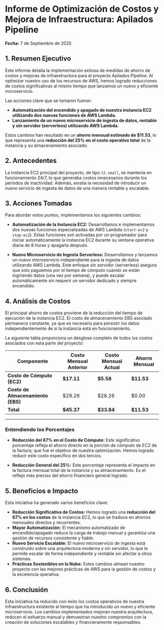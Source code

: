 # Informe de Optimización de Costos y Mejora de Infraestructura: Apilados Pipeline

**Fecha:** 7 de Septiembre de 2025

## 1. Resumen Ejecutivo

Este informe detalla la implementación exitosa de medidas de ahorro de costos y mejoras de infraestructura para el proyecto Apilados Pipeline. Al optimizar nuestro uso de los recursos de AWS, hemos logrado reducciones de costos significativas al mismo tiempo que lanzamos un nuevo y eficiente microservicio.

Las acciones clave que se tomaron fueron:

- **Automatización del encendido y apagado de nuestra instancia EC2 utilizando dos nuevas funciones de AWS Lambda.**
- **Lanzamiento de un nuevo microservicio de ingesta de datos, rentable y sin servidor (serverless) utilizando AWS Lambda.**

Estos cambios han resultado en un **ahorro mensual estimado de $11.53**, lo que representa una **reducción del 25% en el costo operativo total** de la instancia y su almacenamiento asociado.

## 2. Antecedentes

La instancia EC2 principal del proyecto, de tipo `t2.small`, se mantenía en funcionamiento 24/7, lo que generaba costos innecesarios durante los períodos de inactividad. Además, existía la necesidad de introducir un nuevo servicio de ingesta de datos de una manera rentable y escalable.

## 3. Acciones Tomadas

Para abordar estos puntos, implementamos los siguientes cambios:

- **Automatización de la Instancia EC2:** Desarrollamos e implementamos dos nuevas funciones especializadas de AWS Lambda (`start-ec2` y `stop-ec2`). Estas funciones son activadas por un programador para iniciar automáticamente la instancia EC2 durante su ventana operativa diaria de 8 horas y apagarla después.

- **Nuevo Microservicio de Ingesta Serverless:** Desarrollamos y lanzamos un nuevo microservicio independiente para la ingesta de datos utilizando AWS Lambda. Este enfoque sin servidor (serverless) asegura que solo paguemos por el tiempo de cómputo cuando se están ingiriendo datos (una vez por semana), y puede escalar automáticamente sin requerir un servidor dedicado y siempre encendido.

## 4. Análisis de Costos

El principal ahorro de costos proviene de la reducción del tiempo de ejecución de la instancia EC2. El costo de almacenamiento EBS asociado permanece constante, ya que es necesario para persistir los datos independientemente de si la instancia está en funcionamiento.

La siguiente tabla proporciona un desglose completo de todos los costos asociados con esta parte del proyecto:

| Componente                        | Costo Mensual Anterior | Costo Mensual Actual | Ahorro Mensual |
| --------------------------------- | ---------------------- | -------------------- | -------------- |
| **Costo de Cómputo (EC2)**        | **$17.11**             | **$5.58**            | **$11.53**     |
| **Costo de Almacenamiento (EBS)** | $28.26                 | $28.26               | $0.00          |
| **Total**                         | **$45.37**             | **$33.84**           | **$11.53**     |

---

### Entendiendo los Porcentajes

- **Reducción del 67% en el Costo de Cómputo:** Este significativo porcentaje refleja el ahorro directo en la porción de cómputo de EC2 de la factura, que fue el objetivo de nuestra optimización. Hemos logrado reducir este costo específico en dos tercios.

- **Reducción General del 25%:** Este porcentaje representa el impacto en la factura mensual total de la instancia y su almacenamiento. Es el reflejo más preciso del ahorro financiero general logrado.

## 5. Beneficios e Impacto

Esta iniciativa ha generado varios beneficios clave:

- **Reducción Significativa de Costos:** Hemos logrado una **reducción del 67% en los costos** de la instancia EC2, lo que se traduce en ahorros mensuales directos y recurrentes.
- **Mayor Automatización:** El mecanismo automatizado de encendido/apagado reduce la carga de trabajo manual y garantiza una gestión de recursos consistente y fiable.
- **Nuevo Servicio Escalable:** El nuevo microservicio de ingesta está construido sobre una arquitectura moderna y sin servidor, lo que le permite escalar de forma independiente y rentable sin afectar a otros sistemas.
- **Prácticas Sostenibles en la Nube:** Estos cambios alinean nuestro proyecto con las mejores prácticas de AWS para la gestión de costos y la excelencia operativa.

## 6. Conclusión

Esta iniciativa ha reducido con éxito los costos operativos de nuestra infraestructura existente al tiempo que ha introducido un nuevo y eficiente microservicio. Los cambios implementados mejoran nuestra arquitectura, reducen el esfuerzo manual y demuestran nuestro compromiso con la creación de soluciones escalables y financieramente responsables.
